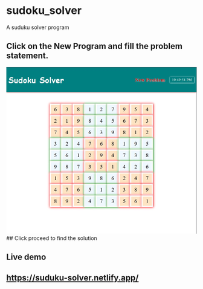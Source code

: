 # sudoku_solver
A suduku solver program
## Click on the New Program and fill the problem statement.
<img src="suduku.jpg"/>
## Click proceed to find the solution

## Live demo
## https://suduku-solver.netlify.app/
